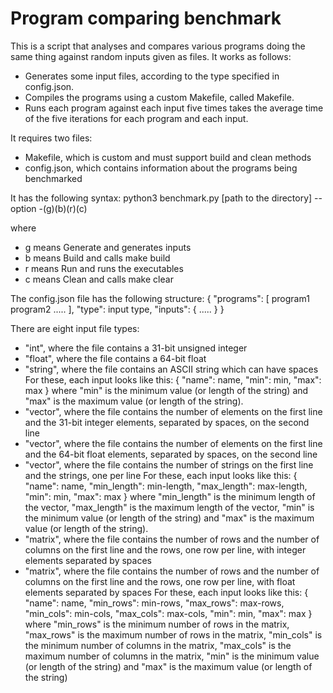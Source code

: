 # Program comparing benchmark

This is a script that analyses and compares various programs doing the same
thing against random inputs given as files. It works as follows:

* Generates some input files, according to the type specified in config.json.
* Compiles the programs using a custom Makefile, called Makefile.
* Runs each program against each input five times takes the average time of the
five iterations for each program and each input. 

It requires two files:
* Makefile, which is custom and must support build and clean methods
* config.json, which contains information about the programs being benchmarked



It has the following syntax:
python3 benchmark.py [path to the directory] --option -(g)(b)(r)(c)

where
* g means Generate and generates inputs
* b means Build and calls make build
* r means Run and runs the executables
* c means Clean and calls make clear



The config.json file has the following structure:
{
    "programs": [
        program1
        program2
        .....
    ],
    "type": input type,
    "inputs": {
        .....
    }
}

There are eight input file types:
- "int", where the file contains a 31-bit unsigned integer
- "float", where the file contains a 64-bit float
- "string", where the file contains an ASCII string which can have spaces
 For these, each input looks like this:
    {
        "name": name,
        "min": min,
        "max": max
    }
 where "min" is the minimum value (or length of the string) and "max" is the
 maximum value (or length of the string).
- "vector<int>", where the file contains the number of elements on the first 
line and the 31-bit integer elements, separated by spaces, on the second line
- "vector<float>", where the file contains the number of elements on the first 
line and the 64-bit float elements, separated by spaces, on the second line
- "vector<string>", where the file contains the number of strings on the first
line and the strings, one per line
 For these, each input looks like this:
    {
        "name": name,
        "min_length": min-length,
        "max_length": max-length,
        "min": min,
        "max": max
    }
 where "min_length" is the minimum length of the vector, "max_length" is the 
 maximum length of the vector, "min" is the minimum value (or length of the
 string) and "max" is the maximum value (or length of the string).
- "matrix<int>", where the file contains the number of rows and the number of
columns on the first line and the rows, one row per line, with integer elements
separated by spaces
- "matrix<float>", where the file contains the number of rows and the number of
columns on the first line and the rows, one row per line, with float elements
separated by spaces
 For these, each input looks like this:
    {
        "name": name,
        "min_rows": min-rows,
        "max_rows": max-rows,
        "min_cols": min-cols,
        "max_cols": max-cols,
        "min": min,
        "max": max
    }
 where "min_rows" is the minimum number of rows in the matrix, "max_rows" is
 the maximum number of rows in the matrix, "min_cols" is the minimum number 
 of columns in the matrix, "max_cols" is the maximum number of columns in the
 matrix, "min" is the minimum value (or length of the string) and "max" is the
 maximum value (or length of the string)
